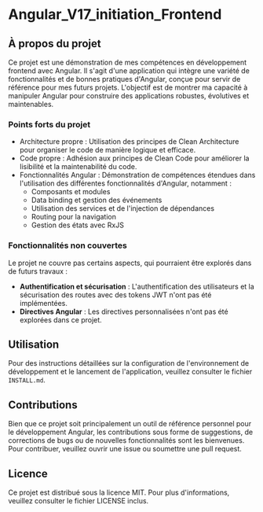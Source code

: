 # Angular_V17_initiation_Frontend

## À propos du projet

Ce projet est une démonstration de mes compétences en développement frontend avec Angular. Il s'agit d'une application qui intègre une variété de fonctionnalités et de bonnes pratiques d'Angular, conçue pour servir de référence pour mes futurs projets. L'objectif est de montrer ma capacité à manipuler Angular pour construire des applications robustes, évolutives et maintenables.

### Points forts du projet

- Architecture propre : Utilisation des principes de Clean Architecture pour organiser le code de manière logique et efficace.
- Code propre : Adhésion aux principes de Clean Code pour améliorer la lisibilité et la maintenabilité du code.
- Fonctionnalités Angular : Démonstration de compétences étendues dans l'utilisation des différentes fonctionnalités d'Angular, notamment :
  - Composants et modules
  - Data binding et gestion des événements
  - Utilisation des services et de l'injection 
  de dépendances
  - Routing pour la navigation
  - Gestion des états avec RxJS

### Fonctionnalités non couvertes

Le projet ne couvre pas certains aspects, qui pourraient être explorés dans de futurs travaux :

- **Authentification et sécurisation** : L'authentification des utilisateurs et la sécurisation des routes avec des tokens JWT n'ont pas été implémentées.
- **Directives Angular** : Les directives personnalisées n'ont pas été explorées dans ce projet.
  
## Utilisation

Pour des instructions détaillées sur la configuration de l'environnement de développement et le lancement de l'application, veuillez consulter le fichier `INSTALL.md`.

## Contributions

Bien que ce projet soit principalement un outil de référence personnel pour le développement Angular, les contributions sous forme de suggestions, de corrections de bugs ou de nouvelles fonctionnalités sont les bienvenues. Pour contribuer, veuillez ouvrir une issue ou soumettre une pull request.

## Licence

Ce projet est distribué sous la licence MIT. Pour plus d'informations, veuillez consulter le fichier LICENSE inclus.